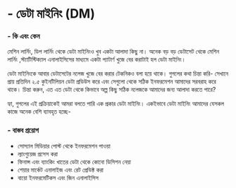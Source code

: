 # - ডেটা মাইনিং \(DM\)

### - কি এবং কেন

মেশিন লার্নিং, ডিপ লার্নিং থেকে ডেটা মাইনিংও খুব একটা আলাদা কিছু না। অনেক বড় বড় ডেটাসেট থেকে মেশিন লার্নিং ,স্ট্যাটিস্টিক্যাল এনালাইসিসের মাধ্যমে একটা প্যাটার্ণ খুজে বের করাটাই হল ডেটা মাইনিং। 

ডেটা মাইনিংকে আবার ডেটাসেটের নলেজ খুজে বের করার টেকনিকও বলা হয়ে থাকে। গুগলের কথা চিন্তা করি- সেখানে প্রায় প্রতিদিন ২.৫ কুইনটিলিয়ন ডেটা প্রডিউস করে এবং সেগুলো থেকে সঠিক ইনফরমেশন আমাদের সরবরাহ করে থাকে। চিন্তা করুন, এত এত ডেটা থেকে কিভাবে অল্প কিছু সঠিক নলেজকে আমাদের জন্য আলাদা করতে পারে?

হ্যা, গুগলের এই প্রক্রিয়াকেই আমরা বলতে পারি এক প্রকার ডেটা মাইনিং। একইভাবে ডেটা মাইনিং আমাদের যেসকল কাজে অনেক বেশি ব্যাবহৃত হচ্ছে-

### - বাস্তব প্রয়োগ

* সোস্যাল মিডিয়ার পোস্ট থেকে ইনফরমেশন পাওয়া
* ল্যাংগুয়েজ প্রসেস করা
* ফিনান্স এবং ব্যাংকিং খাতের ডেটা থেকে কোনো ডিসিশন নেয়া
* শেয়ার মার্কেট এনালাইজ এবং রেট প্রেডিক্ট করা
* বায়ো ইনফরমেটিকস এবং জিন এনালাইসিস

